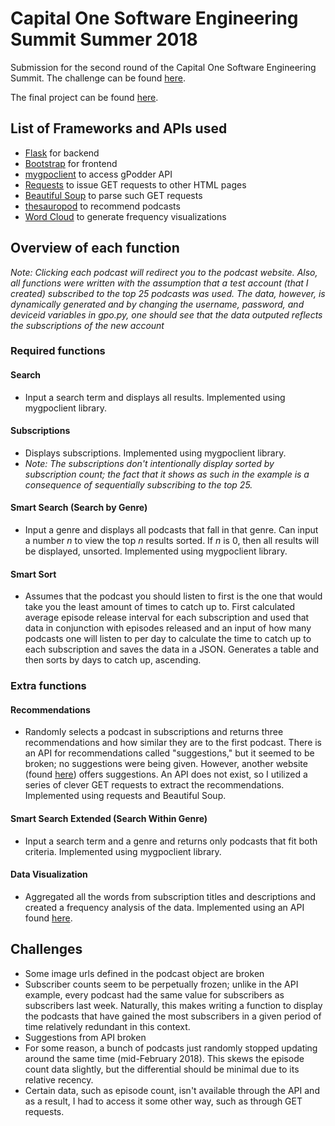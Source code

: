 # Capital One Software Engineering Summit Summer 2018
Submission for the second round of the Capital One Software Engineering Summit. The challenge can be found [here](https://www.mindsumo.com/contests/podcast-engine).

The final project can be found [here](https://bradleyzhou-capital-one.herokuapp.com/).

## List of Frameworks and APIs used
* [Flask](http://flask.pocoo.org/) for backend
* [Bootstrap](https://getbootstrap.com/) for frontend
* [mygpoclient](http://mygpoclient.readthedocs.io/en/latest/) to access gPodder API
* [Requests](http://docs.python-requests.org/en/master/) to issue GET requests to other HTML pages
* [Beautiful Soup](https://www.crummy.com/software/BeautifulSoup/) to parse such GET requests
* [thesauropod](http://www.thesauropod.us/) to recommend podcasts
* [Word Cloud](https://github.com/amueller/word_cloud) to generate frequency visualizations

## Overview of each function
*Note: Clicking each podcast will redirect you to the podcast website. Also, all functions were written with the assumption that a test account (that I created) subscribed to the top 25 podcasts was used. The data, however, is dynamically generated and by changing the username, password, and deviceid variables in gpo.py, one should see that the data outputed reflects the subscriptions of the new account*
### Required functions
#### Search
* Input a search term and displays all results. Implemented using mygpoclient library.

#### Subscriptions
* Displays subscriptions. Implemented using mygpoclient library.
* *Note: The subscriptions don't intentionally display sorted by subscription count; the fact that it shows as such in the example is a consequence of sequentially subscribing to the top 25.*

#### Smart Search (Search by Genre)
* Input a genre and displays all podcasts that fall in that genre. Can input a number *n* to view the top *n* results sorted. If *n* is 0, then all results will be displayed, unsorted. Implemented using mygpoclient library.

#### Smart Sort  
* Assumes that the podcast you should listen to first is the one that would take you the least amount of times to catch up to. First calculated average episode release interval for each subscription and used that data in conjunction with episodes released and an input of how many podcasts one will listen to per day to calculate the time to catch up to each subscription and saves the data in a JSON. Generates a table and then sorts by days to catch up, ascending.

### Extra functions
#### Recommendations
* Randomly selects a podcast in subscriptions and returns three recommendations and how similar they are to the first podcast. There is an API for recommendations called "suggestions," but it seemed to be broken; no suggestions were being given. However, another website (found [here](http://www.thesauropod.us/)) offers suggestions. An API does not exist, so I utilized a series of clever GET requests to extract the recommendations. Implemented using requests and Beautiful Soup.

#### Smart Search Extended (Search Within Genre)
* Input a search term and a genre and returns only podcasts that fit both criteria. Implemented using mygpoclient library.

#### Data Visualization
* Aggregated all the words from subscription titles and descriptions and created a frequency analysis of the data. Implemented using an API found [here](https://github.com/amueller/word_cloud).

## Challenges
* Some image urls defined in the podcast object are broken
* Subscriber counts seem to be perpetually frozen; unlike in the API example, every podcast had the same value for subscribers as subscribers last week. Naturally, this makes writing a function to display the podcasts that have gained the most subscribers in a given period of time relatively redundant in this context.
* Suggestions from API broken
* For some reason, a bunch of podcasts just randomly stopped updating around the same time (mid-February 2018). This skews the episode count data slightly, but the differential should be minimal due to its relative recency.
* Certain data, such as episode count, isn't available through the API and as a result, I had to access it some other way, such as through GET requests.
